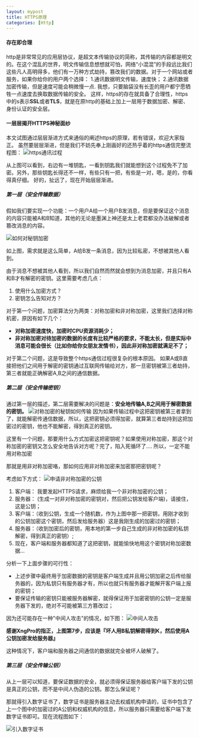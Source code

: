 ```yaml
---
layout: mypost
title: HTTPS原理
categories: [Http]
---
```


#### 存在即合理

http是非常常见的应用层协议，是超文本传输协议的简称，其传输的内容都是明文的。在这个混乱的世界，明文传输信息想想就可怕，网络“小混混”的手段远比我们这些凡人高明得多，他们有一万种方式劫持，篡改我们的数据。对于一个网站或者服务，如果你给你的用户两个选择：
1.通讯数据明文传输，速度快；
2.通讯数据加密传输，但是速度可能会稍微慢一点.
我想，只要脑袋没有长歪的用户都宁愿牺牲一点速度去换取数据传输的安全。
这样，https的存在就具备了合理性，https中的s表示**SSL**或者**TLS**，就是在原http的基础上加上一层用于数据加密、解密、身份认证的安全层。

#### 一层层揭开HTTPS神秘面纱

本文试图通过层层渐进方式来通俗的阐述https的原理，若有错误，欢迎大家指正。
虽然要层层渐进，但是我们不妨先奉上刚画好的还热乎着的https通信完整流程图：
![https通讯过程](https1.png)

从上图可以看到，右边有一堆钥匙，一看到钥匙我们就能想到这个过程免不了加密。另外，那些钥匙长得还不一样，有些只有一把，有些是一对，嗯，是的，你看得真仔细。
好的，扯远了，现在开始层层渐进。

##### 第一层（安全传输数据）

假如我们要实现一个功能：一个用户A给一个用户B发消息，但是要保证这个消息的内容只能被A和B知道，其他的无论是墨渊上神还是太上老君都没办法破解或者篡改消息的内容。

![如何对秘钥加密](https2.png)

如上图，需求就是这么简单，A给B发一条消息，因为比较私密，不想被其他人看到。

由于消息不想被其他人看到，所以我们自然而然就会想到为消息加密，并且只有A和B才有解密的密钥。这里需要考虑几点：
1. 使用什么加密方式？
2. 密钥怎么告知对方？

对于第一个问题，加密算法分为两类：对称加密和非对称加密，这里我们选择对称机密，原因有如下几个：
- **对称加密速度快，加密时CPU资源消耗少；**
- **非对称加密对待加密的数据的长度有比较严格的要求，不能太长，但是实际中消息可能会很长（比如你给你女朋友发情书），因此非对称加密就满足不了；**

对于第二个问题，这是导致整个https通信过程很复杂的根本原因。
如果A或B直接把他们之间用于解密的密钥通过互联网传输给对方，那一旦密钥被第三者劫持，第三者就能正确解密A,B之间的通信数据。
##### 第二层（安全传输密钥）
通过第一层的描述，第二层需要解决的问题是：**安全地传输A,B之间用于解密数据的密钥。**
![对称加密的秘钥如何传输](https5.png)
因为如果传输过程中这把密钥被第三者拿到了，就能解密传通信数据，所以，这把密钥必须得加密，就算第三者劫持到这把加密过的密钥，他也不能解密，得到真正的密钥。

这里有一个问题，那要用什么方式加密这把密钥呢？如果使用对称加密，那这个对称加密的密钥又怎么安全地告诉对方呢？完了，陷入死循环了.... 所以，一定不能用对称加密

那就是用非对称加密咯，那如何应用非对称加密来加密那把密钥呢？

考虑如下方式：
![申请非对称加密的公钥](https3.png)
1. 客户端： 我要发起HTTPS请求，麻烦给我一个非对称加密的公钥；
2. 服务器： (生成一对非对称加密的密钥对，然后把公钥发给客户端)，请接住，这是公钥；
3. 客户端：（收到公钥，生成一个随机数，作为上图中那一把密钥，用刚才收到的公钥加密这个密钥，然后发给服务器）这是我刚生成的加密过的密钥；
4. 服务器：（收到加密后的密钥，用本地的第一步自己生成的非对称加密的私钥解密，得到真正的密钥）;
5. 现在，客户端和服务器都知道了这把密钥，就能愉快地用这个密钥对称加密数据...

分析一下上面步骤的可行性：
- 上述步骤中最终用于加密数据的密钥是客户端生成并且用公钥加密之后传给服务器的，因为私钥只有服务器才有，所以也就只有服务器才能解开客户端上报的密钥；
- 要保证传输的密钥只能被服务器解密，就得保证用于加密密钥的公钥一定是服务器下发的，绝对不可能被第三方篡改过；

因为还可能存在一种"中间人攻击"的情况，如下图：
![中间人攻击](https4.png)

**感谢XngPro的指正，上图第7步，应该是『坏人用B私钥解密得到K，然后使用A公钥加密发给服务器』**

这种情况下，客户端和服务器之间通信的数据就完全被坏人破解了。

##### 第三层（安全传输公钥）

从上一层可以知道，要保证数据的安全，就必须得保证服务器给客户端下发的公钥是真正的公钥，而不是中间人伪造的公钥。那怎么保证呢？

那就得引入数字证书了，数字证书是服务器主动去权威机构申请的，证书中包含了上一个图中的加密过的A公钥和权威机构的信息，所以服务器只需要给客户端下发数字证书即可。现在流程图如下：

![引入数字证书](https6.png)
